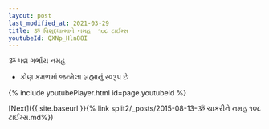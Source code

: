 ```yaml
---
layout: post
last_modified_at: 2021-03-29
title: ૐ વિશુદ્ધાત્માને નમહ  ૧૦૮ ટાઈમ્સ
youtubeId: QXNp_Hln88I
---
```

 
 
 ૐ પદ્મ ગર્ભાય નમહ  
 
 -  કોણ કમળમાં જન્મેલા બ્રહ્માનું સ્વરૂપ છે 
 
  
 
  
 
 
 
 
 
 


{% include youtubePlayer.html id=page.youtubeId %}
 
[Next]({{ site.baseurl }}{% link  split2/_posts/2015-08-13-ૐ ચાકરીને નમહ ૧૦૮ ટાઈમ્સ.md%})
 
